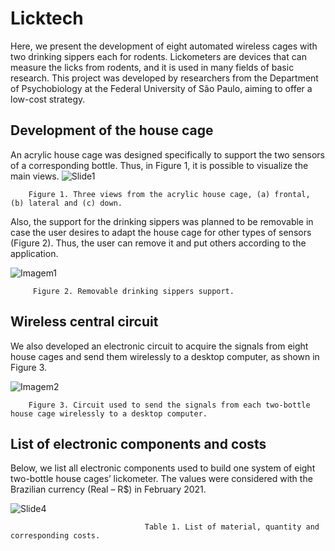 # Licktech

Here, we present the development of eight automated wireless cages with two drinking sippers each for rodents. Lickometers are devices that can measure the licks from rodents, and it is used in many fields of basic research. This project was developed by researchers from the Department of Psychobiology at the Federal University of São Paulo, aiming to offer a low-cost strategy.

## Development of the house cage

An acrylic house cage was designed specifically to support the two sensors of a corresponding bottle. Thus, in Figure 1, it is possible to visualize the main views.
![Slide1](https://user-images.githubusercontent.com/85952093/122779391-31ec0700-d284-11eb-868e-625fe5094bbe.PNG)

        Figure 1. Three views from the acrylic house cage, (a) frontal, (b) lateral and (c) down.

Also, the support for the drinking sippers was planned to be removable in case the user desires to adapt the house cage for other types of sensors (Figure 2). Thus, the user can remove it and put others according to the application.

   ![Imagem1](https://user-images.githubusercontent.com/85952093/122779633-6eb7fe00-d284-11eb-8762-4962317c3b70.png)

         Figure 2. Removable drinking sippers support.
 
##   	Wireless central circuit
 
We also developed an electronic circuit to acquire the signals from eight house cages and send them wirelessly to a desktop computer, as shown in Figure 3.

![Imagem2](https://user-images.githubusercontent.com/85952093/122780140-f0a82700-d284-11eb-8ff8-07deadedaec1.png)

        Figure 3. Circuit used to send the signals from each two-bottle house cage wirelessly to a desktop computer.
    
 ## List of electronic components and costs
Below, we list all electronic components used to build one system of eight two-bottle house cages’ lickometer. The values were considered with the Brazilian currency (Real – R$) in February 2021.

![Slide4](https://user-images.githubusercontent.com/85952093/122781287-079b4900-d286-11eb-95c8-e201c320287f.PNG)
                                
                                  Table 1. List of material, quantity and corresponding costs.
